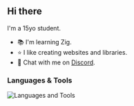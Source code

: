 ## Hi there
I'm a 15yo student. 
- 📚 I'm learning Zig.
- ⭐️ I like creating websites and libraries.
- 💬 Chat with me on [Discord](//discordapp.com/users/861500656682401822).

### Languages & Tools
![Languages and Tools](https://skillicons.dev/icons?i=html,css,java,js,ts,cpp,git,github,vscode,nodejs,docker,linux,nextjs,react,zig)

